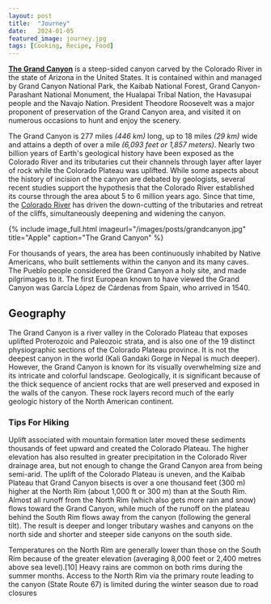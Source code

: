 ```yaml
---
layout: post
title:  "Journey"
date:   2024-01-05
featured_image: journey.jpg
tags: [Cooking, Recipe, Food]
---
```


<a href="https://en.wikipedia.org/wiki/Grand_Canyon">**The Grand Canyon**</a> is a steep-sided canyon carved by the Colorado River in the state of Arizona in the United States. It is contained within and managed by Grand Canyon National Park, the Kaibab National Forest, Grand Canyon-Parashant National Monument, the Hualapai Tribal Nation, the Havasupai people and the Navajo Nation. President Theodore Roosevelt was a major proponent of preservation of the Grand Canyon area, and visited it on numerous occasions to hunt and enjoy the scenery.

The Grand Canyon is 277 miles *(446 km)* long, up to 18 miles *(29 km)* wide and attains a depth of over a mile *(6,093 feet or 1,857 meters)*. Nearly two billion years of Earth's geological history have been exposed as the Colorado River and its tributaries cut their channels through layer after layer of rock while the Colorado Plateau was uplifted. While some aspects about the history of incision of the canyon are debated by geologists, several recent studies support the hypothesis that the Colorado River established its course through the area about 5 to 6 million years ago. Since that time, the <a href="https://en.wikipedia.org/wiki/Colorado_River">Colorado River</a> has driven the down-cutting of the tributaries and retreat of the cliffs, simultaneously deepening and widening the canyon.

<!--more-->

{% include image_full.html imageurl="/images/posts/grandcanyon.jpg" title="Apple" caption="The Grand Canyon" %}

For thousands of years, the area has been continuously inhabited by Native Americans, who built settlements within the canyon and its many caves. The Pueblo people considered the Grand Canyon a holy site, and made pilgrimages to it. The first European known to have viewed the Grand Canyon was García López de Cárdenas from Spain, who arrived in 1540.

## Geography

The Grand Canyon is a river valley in the Colorado Plateau that exposes uplifted Proterozoic and Paleozoic strata, and is also one of the 19 distinct physiographic sections of the Colorado Plateau province. It is not the deepest canyon in the world (Kali Gandaki Gorge in Nepal is much deeper). However, the Grand Canyon is known for its visually overwhelming size and its intricate and colorful landscape. Geologically, it is significant because of the thick sequence of ancient rocks that are well preserved and exposed in the walls of the canyon. These rock layers record much of the early geologic history of the North American continent.

### Tips For Hiking

Uplift associated with mountain formation later moved these sediments thousands of feet upward and created the Colorado Plateau. The higher elevation has also resulted in greater precipitation in the Colorado River drainage area, but not enough to change the Grand Canyon area from being semi-arid. The uplift of the Colorado Plateau is uneven, and the Kaibab Plateau that Grand Canyon bisects is over a one thousand feet (300 m) higher at the North Rim (about 1,000 ft or 300 m) than at the South Rim. Almost all runoff from the North Rim (which also gets more rain and snow) flows toward the Grand Canyon, while much of the runoff on the plateau behind the South Rim flows away from the canyon (following the general tilt). The result is deeper and longer tributary washes and canyons on the north side and shorter and steeper side canyons on the south side.

Temperatures on the North Rim are generally lower than those on the South Rim because of the greater elevation (averaging 8,000 feet or 2,400 metres above sea level).[10] Heavy rains are common on both rims during the summer months. Access to the North Rim via the primary route leading to the canyon (State Route 67) is limited during the winter season due to road closures
